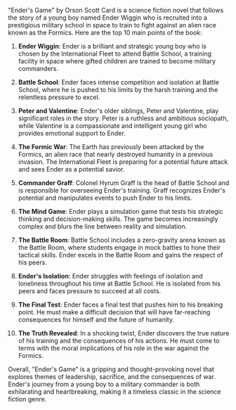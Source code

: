 "Ender's Game" by Orson Scott Card is a science fiction novel that follows the story of a young boy named Ender Wiggin who is recruited into a prestigious military school in space to train to fight against an alien race known as the Formics. Here are the top 10 main points of the book:

1. **Ender Wiggin**: Ender is a brilliant and strategic young boy who is chosen by the International Fleet to attend Battle School, a training facility in space where gifted children are trained to become military commanders.

2. **Battle School**: Ender faces intense competition and isolation at Battle School, where he is pushed to his limits by the harsh training and the relentless pressure to excel.

3. **Peter and Valentine**: Ender's older siblings, Peter and Valentine, play significant roles in the story. Peter is a ruthless and ambitious sociopath, while Valentine is a compassionate and intelligent young girl who provides emotional support to Ender.

4. **The Formic War**: The Earth has previously been attacked by the Formics, an alien race that nearly destroyed humanity in a previous invasion. The International Fleet is preparing for a potential future attack and sees Ender as a potential savior.

5. **Commander Graff**: Colonel Hyrum Graff is the head of Battle School and is responsible for overseeing Ender's training. Graff recognizes Ender's potential and manipulates events to push Ender to his limits.

6. **The Mind Game**: Ender plays a simulation game that tests his strategic thinking and decision-making skills. The game becomes increasingly complex and blurs the line between reality and simulation.

7. **The Battle Room**: Battle School includes a zero-gravity arena known as the Battle Room, where students engage in mock battles to hone their tactical skills. Ender excels in the Battle Room and gains the respect of his peers.

8. **Ender's Isolation**: Ender struggles with feelings of isolation and loneliness throughout his time at Battle School. He is isolated from his peers and faces pressure to succeed at all costs.

9. **The Final Test**: Ender faces a final test that pushes him to his breaking point. He must make a difficult decision that will have far-reaching consequences for himself and the future of humanity.

10. **The Truth Revealed**: In a shocking twist, Ender discovers the true nature of his training and the consequences of his actions. He must come to terms with the moral implications of his role in the war against the Formics.

Overall, "Ender's Game" is a gripping and thought-provoking novel that explores themes of leadership, sacrifice, and the consequences of war. Ender's journey from a young boy to a military commander is both exhilarating and heartbreaking, making it a timeless classic in the science fiction genre.